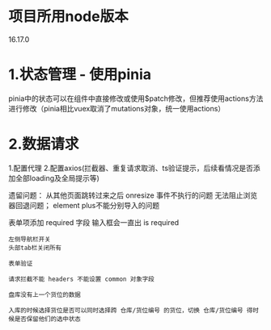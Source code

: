 # 项目所用node版本
16.17.0   

# 1.状态管理 - 使用pinia
   pinia中的状态可以在组件中直接修改或使用$patch修改，但推荐使用actions方法进行修改（pinia相比vuex取消了mutations对象，统一使用actions）

# 2.数据请求
  1.配置代理
  2.配置axios(拦截器、重复请求取消、ts验证提示，后续看情况是否添加全部loading及全局提示等)



遗留问题：
  从其他页面跳转过来之后 onresize 事件不执行的问题
  无法阻止浏览器回退问题；
  element plus不能分别导入的问题
  
  表单项添加 required 字段 输入框会一直出 is required





    左侧导航栏开关
    头部tab栏关闭所有
    
    表单验证

    请求拦截不能 headers 不能设置 common 对象字段

    盘库没有上一个货位的数据

    入库的时候选择货位是否可以同时选择跨 仓库/货位编号 的货位，切换 仓库/货位编号 得时候是否保留他们的选中状态

